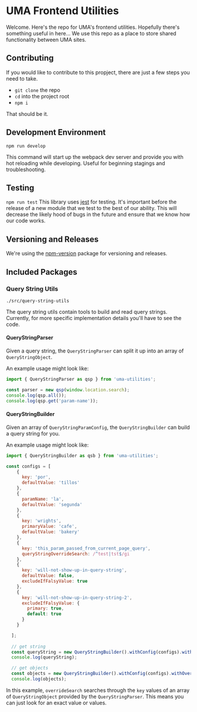 # UMA Frontend Utilities
Welcome. Here's the repo for UMA's frontend utilities. Hopefully there's something useful in here...
We use this repo as a place to store shared functionality between UMA sites.

## Contributing
If you would like to contribute to this propject, there are just a few steps 
you need to take. 
  - `git clone` the repo
  - `cd` into the project root
  - `npm i`

That should be it.

## Development Environment
`npm run develop`

This command will start up the webpack dev server and provide you with hot reloading
while developing. Useful for beginning stagings and troubleshooting.

## Testing
`npm run test`
This library uses [jest](https://jestjs.io/en/) for testing. It's important before the
release of a new module that we test to the best of our ability. This will decrease the
likely hood of bugs in the future and ensure that we know how our code works.

## Versioning and Releases
We're using the [npm-version](https://docs.npmjs.com/cli/version) package for versioning
and releases.

## Included Packages

### Query String Utils
`./src/query-string-utils`

The query string utils contain tools to build and read query strings. Currently, for more
specific implementation details you'll have to see the code.

#### QueryStringParser
Given a query string, the `QueryStringParser` can split it up into an array of `QueryStringObject`.

An example usage might look like:

```javascript
import { QueryStringParser as qsp } from 'uma-utilities';

const parser = new qsp(window.location.search);
console.log(qsp.all());
console.log(qsp.get('param-name'));
```

#### QueryStringBuilder
Given an array of `QueryStringParamConfig`, the `QueryStringBuilder` can build a query 
string for you.

An example usage might look like: 

```javascript
import { QueryStringBuilder as qsb } from 'uma-utilities';

const configs = [
    {
      key: 'por',
      defaultValue: 'tillos'
    },
    {
      paramName: 'la',
      defaultValue: 'segunda'
    },
    {
      key: 'wrights',
      primaryValue: 'cafe',
      defaultValue: 'bakery'
    },
    {
      key: 'this_param_passed_from_current_page_query',
      queryStringOverrideSearch: /^test|tst$/gi
    },
    {
      key: 'will-not-show-up-in-query-string',
      defaultValue: false,
      excludeIfFalsyValue: true
    },
    {
      key: 'will-not-show-up-in-query-string-2',
      excludeIfFalsyValue: {
        primary: true,
        default: true
      }
    }

  ];
  
  // get string
  const queryString = new QueryStringBuilder().withConfig(configs).withOverrides(window.location.search).build().getString();
  console.log(queryString);

  // get objects
  const objects = new QueryStringBuilder().withConfig(configs).withOverrides(window.location.search).build().getObjects();
  console.log(objects);
```

In this example, `overrideSearch` searches through the `key` values of an array of 
`QueryStringObject` provided by the `QueryStringParser`. This means you can just look for 
an exact value or values.